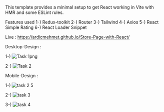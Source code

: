 This template provides a minimal setup to get React working in Vite with HMR and some ESLint rules.

Features used
1-) Redux-toolkit
2-) Router
3-) Tailwind
4-) Axios
5-) React Simple Rating
6-) React Loader Snippet

Live : https://ardicmehmet.github.io/Store-Page-with-React/

Desktop-Design :

1-) ![Task 1png](https://github.com/ArdicMehmet/Store-Page-with-React/assets/48796920/b8981ff1-d5de-4bbe-86cd-e00d5d29e119)

2-) ![Task 2](https://github.com/ArdicMehmet/Store-Page-with-React/assets/48796920/c55a7ac2-e7e1-49d6-a3b5-1f760d600fb2)

Mobile-Design :

1-) ![task 2 5](https://github.com/ArdicMehmet/Store-Page-with-React/assets/48796920/e9ac5a8d-7e65-4488-bde8-9c4467133495)

2-) ![task 3](https://github.com/ArdicMehmet/Store-Page-with-React/assets/48796920/1c99c041-b6e0-41b6-bd3d-02cd28a890be)

3-) ![task 4](https://github.com/ArdicMehmet/Store-Page-with-React/assets/48796920/5e249b6a-a6fd-4f0d-ba5c-6580143463c6)
